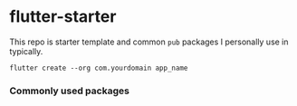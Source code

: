 # flutter-starter
This repo is starter template and common `pub` packages I personally use in typically.

```
flutter create --org com.yourdomain app_name
```

### Commonly used packages
```

```
